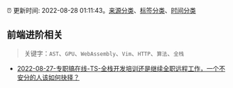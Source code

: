 :alarm_clock: 更新时间: 2022-08-28 01:11:43。[来源分类](../README.md)、[标签分类](../TAGS.md)、[时间分类](../TIMELINE.md)

## 前端进阶相关


> 关键字：`AST`、`GPU`、`WebAssembly`、`Vim`、`HTTP`、`算法`、`全栈`



- [2022-08-27-专职搞在线-TS-全栈开发培训还是继续全职远程工作，一个不安分的人该如何抉择？](https://www.v2ex.com/t/875918) 